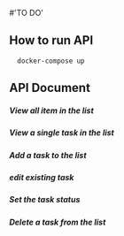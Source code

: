 #'TO DO'

## How to run API

```
  docker-compose up
```

## API Document

##### View all item in the list

##### View a single task in the list
##### Add a task to the list
##### edit existing task
##### Set the task status
##### Delete a task from the list

